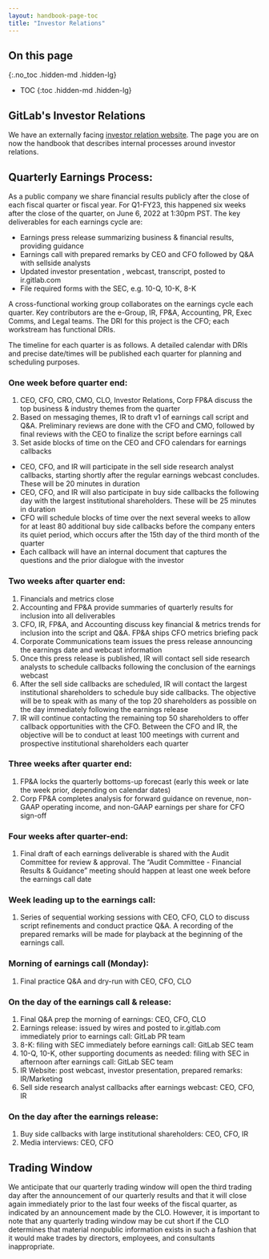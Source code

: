 ```yaml
---
layout: handbook-page-toc
title: "Investor Relations"
---
```


## On this page
{:.no_toc .hidden-md .hidden-lg}

- TOC
{:toc .hidden-md .hidden-lg}

## GitLab's Investor Relations

We have an externally facing [investor relation website](https://ir.gitlab.com/).
The page you are on now the handbook that describes internal processes around investor relations.

## Quarterly Earnings Process:

As a public company we share financial results publicly after the close of each fiscal quarter or fiscal year. For Q1-FY23, this happened six weeks after the close of the quarter, on June 6, 2022 at 1:30pm PST. The key deliverables for each earnings cycle are:

* Earnings press release summarizing business & financial results, providing guidance
* Earnings call with prepared remarks by CEO and CFO followed by Q&A with sellside analysts
* Updated investor presentation , webcast, transcript, posted to ir.gitlab.com
* File required forms with the SEC, e.g. 10-Q, 10-K, 8-K

A cross-functional working group collaborates on the earnings cycle each quarter. Key contributors are the e-Group, IR, FP&A, Accounting, PR, Exec Comms, and Legal teams. The DRI for this project is the CFO; each workstream has functional DRIs.

The timeline for each quarter is as follows. A detailed calendar with DRIs and precise date/times will be published each quarter for planning and scheduling purposes.

### One week before quarter end:

1. CEO, CFO, CRO, CMO, CLO, Investor Relations, Corp FP&A discuss the top business & industry themes from the quarter
2. Based on messaging themes, IR to draft v1 of earnings call script and Q&A. Preliminary reviews are done with the CFO and CMO, followed by final reviews with the CEO to finalize the script before earnings call
3.  Set aside blocks of time on the CEO and CFO calendars for earnings callbacks 

* CEO, CFO, and IR will participate in the sell side research analyst callbacks, starting shortly after the regular earnings webcast concludes.  These will be 20 minutes in duration
* CEO, CFO, and IR will also participate in buy side callbacks the following day with the largest institutional shareholders.  These will be 25 minutes in duration
* CFO will schedule blocks of time over the next several weeks to allow for at least 80 additional buy side callbacks before the company enters its quiet period, which occurs after the 15th day of the third month of the quarter
* Each callback will have an internal document that captures the questions and the prior dialogue with the investor


### Two weeks after quarter end:

1. Financials and metrics close
2. Accounting and FP&A provide summaries of quarterly results for inclusion into all deliverables
3. CFO, IR, FP&A, and Accounting discuss key financial & metrics trends for inclusion into the script and Q&A. FP&A ships CFO metrics briefing pack
4.  Corporate Communications team issues the press release announcing the earnings date and webcast information
5.  Once this press release is published, IR will contact sell side research analysts to schedule callbacks following the conclusion of the earnings webcast
6.  After the sell side callbacks are scheduled, IR will contact the largest institutional shareholders to schedule buy side callbacks.  The objective will be to speak with as many of the top 20 shareholders as possible on the day immediately following the earnings release
7.  IR will continue contacting the remaining top 50 shareholders to offer callback opportunities with the CFO.  Between the CFO and IR, the objective will be to conduct at least 100 meetings with current and prospective institutional shareholders each quarter


### Three weeks after quarter end:

1. FP&A locks the quarterly bottoms-up forecast (early this week or late the week prior, depending on calendar dates)
2. Corp FP&A completes analysis for forward guidance on revenue, non-GAAP operating income, and non-GAAP earnings per share for CFO sign-off

### Four weeks after quarter-end:

1. Final draft of each earnings deliverable is shared with the Audit Committee for review & approval. The “Audit Committee - Financial Results & Guidance” meeting should happen at least one week before the earnings call date

### Week leading up to the earnings call:

1. Series of sequential working sessions with CEO, CFO, CLO to discuss script refinements and conduct practice Q&A. A recording of the prepared remarks will be made for playback at the beginning of the earnings call.

### Morning of earnings call (Monday):

1. Final practice Q&A and dry-run with CEO, CFO, CLO

### On the day of the earnings call & release:

1. Final Q&A prep the morning of earnings: CEO, CFO, CLO
2. Earnings release: issued by wires and posted to ir.gitlab.com immediately prior to earnings call: GitLab PR team
3. 8-K: filing with SEC immediately before earnings call: GitLab SEC team
4. 10-Q, 10-K, other supporting documents as needed: filing with SEC in afternoon after earnings call: GitLab SEC team
5. IR Website: post webcast, investor presentation, prepared remarks: IR/Marketing
6. Sell side research analyst callbacks after earnings webcast:  CEO, CFO, IR

### On the day after the earnings release:

1. Buy side callbacks with large institutional shareholders:  CEO, CFO, IR
2.  Media interviews:  CEO, CFO


## Trading Window

We anticipate that our quarterly trading window will open the third trading day after the announcement of our quarterly results and that it will close again immediately prior to the last four weeks of the fiscal quarter, as indicated by an announcement made by the CLO. However, it is important to note that any quarterly trading window may be cut short if the CLO determines that material nonpublic information exists in such a fashion that it would make trades by directors, employees, and consultants inappropriate.
